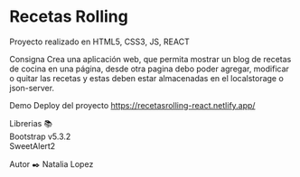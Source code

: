 # Recetas Rolling

Proyecto realizado en HTML5, CSS3, JS, REACT

Consigna
Crea una aplicación web, que permita mostrar un blog de recetas de cocina en una página, desde otra pagina debo poder agregar, modificar o quitar las recetas y estas deben estar almacenadas en el localstorage o json-server.

Demo Deploy del proyecto https://recetasrolling-react.netlify.app/


Librerias 📚   
 Bootstrap v5.3.2  
 SweetAlert2

Autor ✒️ Natalia Lopez

